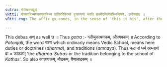 ```yaml
---
sutra: गोत्रेचरणाद्वुञ्
vRtti: गोत्रवाचिभ्यश्चरणवाचिभ्य प्रातिपदिकेभ्यो वुञ्प्रत्ययो भवति तस्येदमित्येतस्मिन्विषये, ऽणोपवादः ॥
vRtti_eng: The affix वुञ् comes, in the sense of 'this is his', after the words denoting Family-names or names of Vedic Schools.

---
```

This debas अण् as well छ ॥ Thus _gotra_ :- ग्लौचुकायनकम्, औपगवकम् ॥ According to _Patanjali_, the word चरण which ordinarly means Vedic School, means here duties or doctrines (_dharma_), and traditions (_amnaya_). Thus कठानां धर्म आम्नायो वा = काठकम् 'the _dharma_-_Sutras_ or the tradition belonging to the school of _Kathas_'.  So also कालापकम्, मौदकम्, पैप्पलादकम् ॥